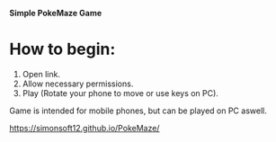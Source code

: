 <b>Simple PokeMaze Game</b>

# How to begin:

1. Open link.
2. Allow necessary permissions.
3. Play (Rotate your phone to move or use keys on PC).

Game is intended for mobile phones, but can be played on PC aswell.

https://simonsoft12.github.io/PokeMaze/


